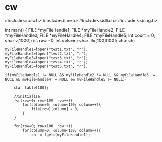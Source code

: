 # cw
#include<stdio.h>
#include<time.h>
#include<stdlib.h>
#include <string.h>

int main()
{ 
	FILE *myFileHandle1;
	FILE *myFileHandle2;
	FILE *myFileHandle3;
	FILE *myFileHandle4;
	FILE *myFileHandle5;
	int count = 0;
	char v[1000];
	int row =0;
	int column;
    	char file[100][100];
   	char ch;



	myFileHandle1=fopen("test1.txt", "r");
	myFileHandle2=fopen("test2.txt", "r");
	myFileHandle3=fopen("test3.txt", "r");
	myFileHandle4=fopen("test4.txt", "r");
	myFileHandle5=fopen("test5.txt", "r");

	if(myFileHandle1 != NULL && myFileHandle2 != NULL && myFileHandle3 != NULL && myFileHandle4 != NULL && myFileHandle5 != NULL){
	
		char table[100];

		//initialize
		for(row=0; row<100; row++){
			for(column=0; column<100; column++){
				file[row][column] = 0;
			}
		}
		
		for(row=0; row<100; row++){
			for(column=0; column<100; column++){
				ch  = fgetc(myFileHandle1);
